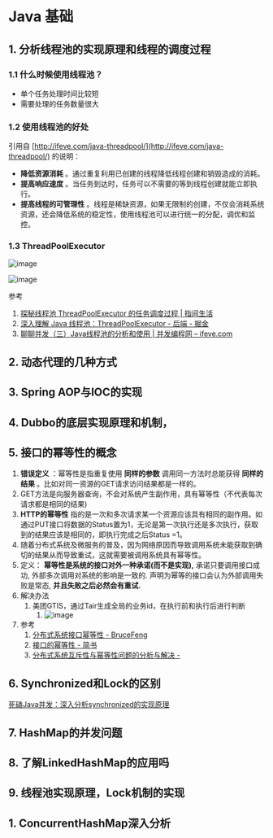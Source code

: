 # Java 基础

## 1. 分析线程池的实现原理和线程的调度过程

### 1.1 什么时候使用线程池？

- 单个任务处理时间比较短
- 需要处理的任务数量很大

### 1.2 使用线程池的好处

引用自 [http://ifeve.com/java-threadpool/](http://ifeve.com/java-threadpool/) 的说明：

- **降低资源消耗** 。通过重复利用已创建的线程降低线程创建和销毁造成的消耗。
- **提高响应速度** 。当任务到达时，任务可以不需要的等到线程创建就能立即执行。
- **提高线程的可管理性** 。线程是稀缺资源，如果无限制的创建，不仅会消耗系统资源，还会降低系统的稳定性，使用线程池可以进行统一的分配，调优和监控。

### 1.3 ThreadPoolExecutor

![image](http://static.lovedata.net/jpg/2018/5/28/27abf026c12c631217100176ef0d7528.jpg)

![image](http://static.lovedata.net/jpg/2018/5/28/ec7340130d0fb9cf76247972c89e73eb.jpg)

参考

1. [探秘线程池 ThreadPoolExecutor 的任务调度过程 | 指间生活](http://www.zhenchao.org/2017/08/31/java-thread-pool-executor/)
2. [深入理解 Java 线程池：ThreadPoolExecutor - 后端 - 掘金](https://juejin.im/entry/58fada5d570c350058d3aaad)
3. [聊聊并发（三）Java线程池的分析和使用 | 并发编程网 – ifeve.com](http://ifeve.com/java-threadpool/)

## 2. 动态代理的几种方式

## 3. Spring AOP与IOC的实现

## 4. Dubbo的底层实现原理和机制，

## 5. 接口的幂等性的概念

1. **错误定义** ：幂等性是指重复使用 **同样的参数** 调用同一方法时总能获得 **同样的结果** 。比如对同一资源的GET请求访问结果都是一样的。
2. GET方法是向服务器查询，不会对系统产生副作用，具有幂等性（不代表每次请求都是相同的结果)
3. **HTTP的幂等性** 指的是一次和多次请求某一个资源应该具有相同的副作用。如通过PUT接口将数据的Status置为1，无论是第一次执行还是多次执行，获取到的结果应该是相同的，即执行完成之后Status =1。
4. 随着分布式系统及微服务的普及，因为网络原因而导致调用系统未能获取到确切的结果从而导致重试，这就需要被调用系统具有幂等性。
5. 定义： **幂等性是系统的接口对外一种承诺(而不是实现),** 承诺只要调用接口成功, 外部多次调用对系统的影响是一致的. 声明为幂等的接口会认为外部调用失败是常态, **并且失败之后必然会有重试.**
6. 解决办法
    1. 美团GTIS，通过Tair生成全局的业务id，在执行前和执行后进行判断
        1. ![image](http://static.lovedata.net/jpg/2018/5/28/4fbdeeef48fed51ed59db8109cbf494e.jpg)
7. 参考
    1. [分布式系统接口幂等性 - BruceFeng](https://blog.brucefeng.info/post/api-idempotent)
    2. [接口的幂等性 - 简书](https://www.jianshu.com/p/b09a2e9bcd29)
    3. [分布式系统互斥性与幂等性问题的分析与解决 -](https://tech.meituan.com/distributed-system-mutually-exclusive-idempotence-cerberus-gtis.html)

## 6. Synchronized和Lock的区别

[死磕Java并发：深入分析synchronized的实现原理](https://mp.weixin.qq.com/s/wHz0uL_LEe4OgLsSFGEZEg)

## 7. HashMap的并发问题

## 8. 了解LinkedHashMap的应用吗

## 9. 线程池实现原理，Lock机制的实现

## 1. ConcurrentHashMap深入分析